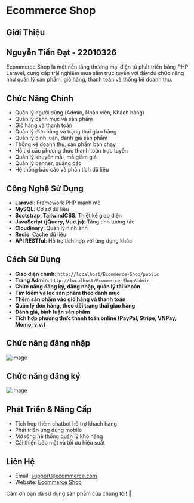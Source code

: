 # Ecommerce Shop

## Giới Thiệu
## Nguyễn Tiến Đạt - 22010326
Ecommerce Shop là một nền tảng thương mại điện tử phát triển bằng PHP Laravel, cung cấp trải nghiệm mua sắm trực tuyến với đầy đủ chức năng như quản lý sản phẩm, giỏ hàng, thanh toán và thống kê doanh thu.

## Chức Năng Chính
- Quản lý người dùng (Admin, Nhân viên, Khách hàng)
- Quản lý danh mục và sản phẩm
- Giỏ hàng và thanh toán
- Quản lý đơn hàng và trạng thái giao hàng
- Quản lý bình luận, đánh giá sản phẩm
- Thống kê doanh thu, sản phẩm bán chạy
- Hỗ trợ các phương thức thanh toán trực tuyến
- Quản lý khuyến mãi, mã giảm giá
- Quản lý banner, quảng cáo
- Hệ thống báo cáo và phân tích dữ liệu

## Công Nghệ Sử Dụng
- **Laravel**: Framework PHP mạnh mẽ
- **MySQL**: Cơ sở dữ liệu
- **Bootstrap, TailwindCSS**: Thiết kế giao diện
- **JavaScript (jQuery, Vue.js)**: Tăng tính tương tác
- **Cloudinary**: Quản lý hình ảnh
- **Redis**: Cache dữ liệu
- **API RESTful**: Hỗ trợ tích hợp với ứng dụng khác

## Cách Sử Dụng
- **Giao diện chính**: `http://localhost/Ecommerce-Shop/public`
- **Trang Admin**: `http://localhost/Ecommerce-Shop/admin`
- **Chức năng đăng ký, đăng nhập, quản lý tài khoản**
- **Tìm kiếm và lọc sản phẩm theo danh mục**
- **Thêm sản phẩm vào giỏ hàng và thanh toán**
- **Quản lý đơn hàng, theo dõi trạng thái giao hàng**
- **Đánh giá, bình luận sản phẩm**
- **Tích hợp phương thức thanh toán online (PayPal, Stripe, VNPay, Momo, v.v.)**

## Chức năng đăng nhập
![image](https://github.com/user-attachments/assets/b789f91f-f239-4b67-a13d-95ade743d4e5)

## Chức năng đăng ký
![image](https://github.com/user-attachments/assets/ea0629a6-618d-41b2-8989-66f040f87d73)

## Phát Triển & Nâng Cấp
- Tích hợp thêm chatbot hỗ trợ khách hàng
- Phát triển ứng dụng mobile
- Mở rộng hệ thống quản lý kho hàng
- Cải thiện bảo mật và tối ưu hiệu suất

## Liên Hệ
- Email: support@ecommerce.com
- Website: [Ecommerce Shop](http://localhost/Ecommerce-Shop)

Cảm ơn bạn đã sử dụng sản phẩm của chúng tôi! 🚀

